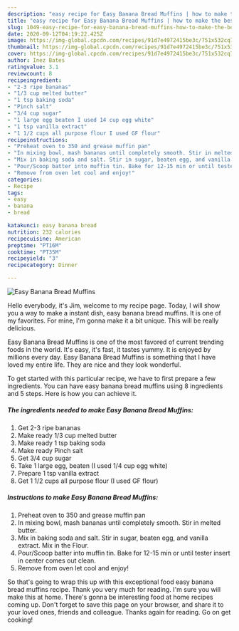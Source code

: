 ```yaml
---
description: "easy recipe for Easy Banana Bread Muffins | how to make the best Easy Banana Bread Muffins"
title: "easy recipe for Easy Banana Bread Muffins | how to make the best Easy Banana Bread Muffins"
slug: 1049-easy-recipe-for-easy-banana-bread-muffins-how-to-make-the-best-easy-banana-bread-muffins
date: 2020-09-12T04:19:22.425Z
image: https://img-global.cpcdn.com/recipes/91d7e4972415be3c/751x532cq70/easy-banana-bread-muffins-recipe-main-photo.jpg
thumbnail: https://img-global.cpcdn.com/recipes/91d7e4972415be3c/751x532cq70/easy-banana-bread-muffins-recipe-main-photo.jpg
cover: https://img-global.cpcdn.com/recipes/91d7e4972415be3c/751x532cq70/easy-banana-bread-muffins-recipe-main-photo.jpg
author: Inez Bates
ratingvalue: 3.1
reviewcount: 8
recipeingredient:
- "2-3 ripe bananas"
- "1/3 cup melted butter"
- "1 tsp baking soda"
- "Pinch salt"
- "3/4 cup sugar"
- "1 large egg beaten I used 14 cup egg white"
- "1 tsp vanilla extract"
- "1 1/2 cups all purpose flour I used GF flour"
recipeinstructions:
- "Preheat oven to 350 and grease muffin pan"
- "In mixing bowl, mash bananas until completely smooth. Stir in melted butter."
- "Mix in baking soda and salt. Stir in sugar, beaten egg, and vanilla extract. Mix in the Flour."
- "Pour/Scoop batter into muffin tin. Bake for 12-15 min or until tester insert in center comes out clean."
- "Remove from oven let cool and enjoy!"
categories:
- Recipe
tags:
- easy
- banana
- bread

katakunci: easy banana bread 
nutrition: 232 calories
recipecuisine: American
preptime: "PT16M"
cooktime: "PT35M"
recipeyield: "3"
recipecategory: Dinner

---
```



![Easy Banana Bread Muffins](https://img-global.cpcdn.com/recipes/91d7e4972415be3c/751x532cq70/easy-banana-bread-muffins-recipe-main-photo.jpg)

Hello everybody, it's Jim, welcome to my recipe page. Today, I will show you a way to make a instant dish, easy banana bread muffins. It is one of my favorites. For mine, I'm gonna make it a bit unique. This will be really delicious.

Easy Banana Bread Muffins is one of the most favored of current trending foods in the world. It's easy, it's fast, it tastes yummy. It is enjoyed by millions every day. Easy Banana Bread Muffins is something that I have loved my entire life. They are nice and they look wonderful.




To get started with this particular recipe, we have to first prepare a few ingredients. You can have easy banana bread muffins using 8 ingredients and 5 steps. Here is how you can achieve it.

<!--inarticleads1-->

##### The ingredients needed to make Easy Banana Bread Muffins:

1. Get 2-3 ripe bananas
1. Make ready 1/3 cup melted butter
1. Make ready 1 tsp baking soda
1. Make ready Pinch salt
1. Get 3/4 cup sugar
1. Take 1 large egg, beaten (I used 1/4 cup egg white)
1. Prepare 1 tsp vanilla extract
1. Get 1 1/2 cups all purpose flour (I used GF flour)




<!--inarticleads2-->

##### Instructions to make Easy Banana Bread Muffins:

1. Preheat oven to 350 and grease muffin pan
1. In mixing bowl, mash bananas until completely smooth. Stir in melted butter.
1. Mix in baking soda and salt. Stir in sugar, beaten egg, and vanilla extract. Mix in the Flour.
1. Pour/Scoop batter into muffin tin. Bake for 12-15 min or until tester insert in center comes out clean.
1. Remove from oven let cool and enjoy!




So that's going to wrap this up with this exceptional food easy banana bread muffins recipe. Thank you very much for reading. I'm sure you will make this at home. There's gonna be interesting food at home recipes coming up. Don't forget to save this page on your browser, and share it to your loved ones, friends and colleague. Thanks again for reading. Go on get cooking!
